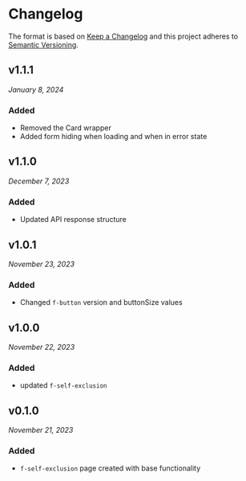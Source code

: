 # Changelog

The format is based on [Keep a Changelog](http://keepachangelog.com/en/1.0.0/)
and this project adheres to [Semantic Versioning](http://semver.org/spec/v2.0.0.html).

v1.1.1
------------------------------
*January 8, 2024*

### Added
- Removed the Card wrapper
- Added form hiding when loading and when in error state

v1.1.0
------------------------------
*December 7, 2023*

### Added
- Updated API response structure

v1.0.1
------------------------------
*November 23, 2023*

### Added
- Changed `f-button` version and buttonSize values

v1.0.0
------------------------------
*November 22, 2023*

### Added
- updated `f-self-exclusion`

v0.1.0
------------------------------
*November 21, 2023*

### Added
- `f-self-exclusion` page created with base functionality

